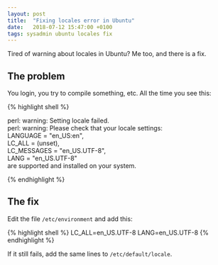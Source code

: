 ```yaml
---
layout: post
title:  "Fixing locales error in Ubuntu"
date:   2018-07-12 15:47:00 +0100
tags: sysadmin ubuntu locales fix
---
```


Tired of warning about locales in Ubuntu? Me too, and there is a fix.


## The problem

You login, you try to compile something, etc. All the time you see this:

{% highlight shell %}

perl: warning: Setting locale failed.   
perl: warning: Please check that your locale settings:   
        LANGUAGE = "en_US:en",   
        LC_ALL = (unset),   
        LC_MESSAGES = "en_US.UTF-8",   
        LANG = "en_US.UTF-8"   
    are supported and installed on your system.   

{% endhighlight %}


## The fix

Edit the file `/etc/environment` and add this:

{% highlight shell %}
LC_ALL=en_US.UTF-8
LANG=en_US.UTF-8
{% endhighlight %}

If it still fails, add the same lines to `/etc/default/locale`.

